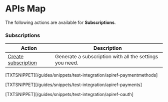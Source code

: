 # APIs Map

The following actions are available for **Subscriptions**.

### Subscriptions

|Action|Description|
|---|---|
|[Create subscription](https://www.mercadopago[FAKER][URL][DOMAIN]/developers/en/reference/subscriptions/_preapproval/post)|Generate a subscription with all the settings you need.|

[TXTSNIPPET][/guides/snippets/test-integration/apiref-paymentmethods]

[TXTSNIPPET][/guides/snippets/test-integration/apiref-payments]

[TXTSNIPPET][/guides/snippets/test-integration/apiref-oauth]